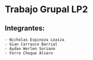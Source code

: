 # Trabajo Grupal LP2
## Integrantes:
	- Nicholas Espinoza Loaiza
	- Gian Carrasco Barrial
    - Aydan Werlen Soriano
	- Ferro Choque Alvaro
 
